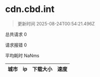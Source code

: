 
  # cdn.cbd.int

  > 更新时间 2025-08-24T00:54:21.496Z
  
  总共请求 0

  请求报错 0

  平均耗时 NaNms

|城市|ip|下载大小|速度|
|-----|----------|---|---|

  